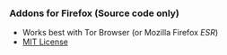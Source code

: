 ### Addons for Firefox (Source code only)


- Works best with Tor Browser (or Mozilla Firefox _ESR_)
- [MIT License](../LICENSE.md)